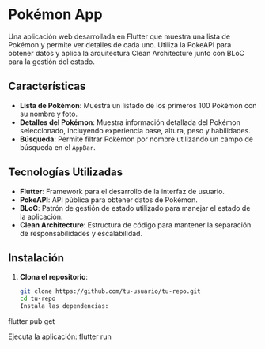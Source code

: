 # Pokémon App

Una aplicación web desarrollada en Flutter que muestra una lista de Pokémon y permite ver detalles de cada uno. Utiliza la PokeAPI para obtener datos y aplica la arquitectura Clean Architecture junto con BLoC para la gestión del estado.

## Características

- **Lista de Pokémon**: Muestra un listado de los primeros 100 Pokémon con su nombre y foto.
- **Detalles del Pokémon**: Muestra información detallada del Pokémon seleccionado, incluyendo experiencia base, altura, peso y habilidades.
- **Búsqueda**: Permite filtrar Pokémon por nombre utilizando un campo de búsqueda en el `AppBar`.

## Tecnologías Utilizadas

- **Flutter**: Framework para el desarrollo de la interfaz de usuario.
- **PokeAPI**: API pública para obtener datos de Pokémon.
- **BLoC**: Patrón de gestión de estado utilizado para manejar el estado de la aplicación.
- **Clean Architecture**: Estructura de código para mantener la separación de responsabilidades y escalabilidad.

## Instalación

1. **Clona el repositorio**:
   ```sh
   git clone https://github.com/tu-usuario/tu-repo.git
   cd tu-repo
   Instala las dependencias:
   ```

flutter pub get

Ejecuta la aplicación:
flutter run
